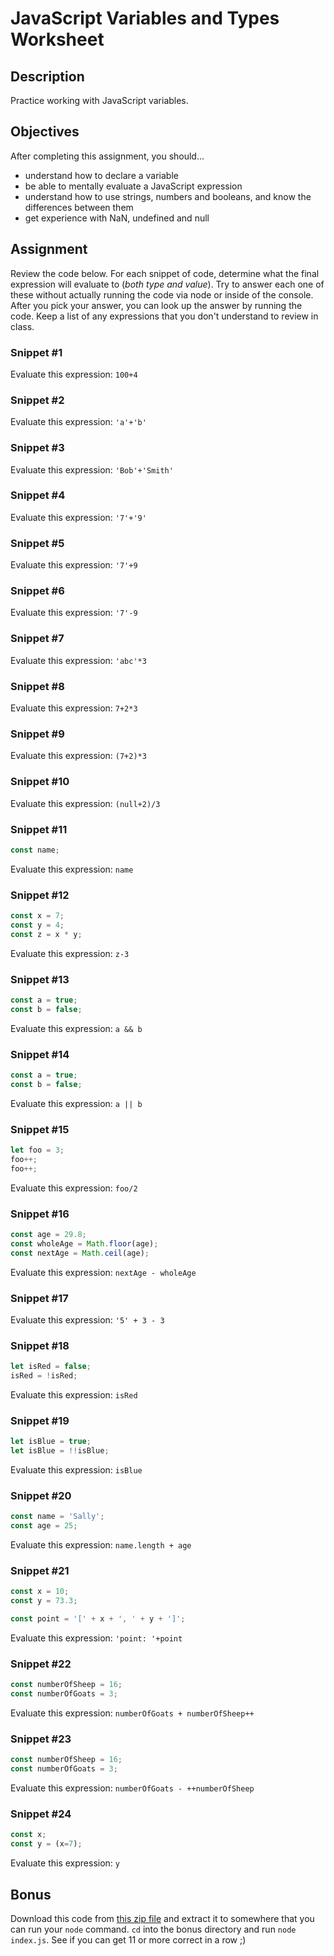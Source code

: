 # JavaScript Variables and Types Worksheet

## Description
Practice working with JavaScript variables.


## Objectives

After completing this assignment, you should…

* understand how to declare a variable
* be able to mentally evaluate a JavaScript expression
* understand how to use strings, numbers and booleans, and know the differences between them
* get experience with NaN, undefined and null

## Assignment
Review the code below. For each snippet of code, determine what the final expression will evaluate to (*both type and value*). Try to answer each one of these without actually running the code via node or inside of the console. After you pick your answer, you can look up the answer by running the code. Keep a list of any expressions that you don't understand to review in class.

### Snippet #1

Evaluate this expression: `100+4`

### Snippet #2

Evaluate this expression: `'a'+'b'`

### Snippet #3

Evaluate this expression: `'Bob'+'Smith'`

### Snippet #4

Evaluate this expression: `'7'+'9'`

### Snippet #5

Evaluate this expression: `'7'+9`

### Snippet #6

Evaluate this expression: `'7'-9`

### Snippet #7

Evaluate this expression: `'abc'*3`

### Snippet #8

Evaluate this expression: `7+2*3`

### Snippet #9

Evaluate this expression: `(7+2)*3`

### Snippet #10

Evaluate this expression: `(null+2)/3`

### Snippet #11

```js
const name;
```
Evaluate this expression: `name`

### Snippet #12

```js
const x = 7;
const y = 4;
const z = x * y;
```
Evaluate this expression: `z-3`

### Snippet #13

```js
const a = true;
const b = false;
```
Evaluate this expression: `a && b`

### Snippet #14

```js
const a = true;
const b = false;
```
Evaluate this expression: `a || b`

### Snippet #15

```js
let foo = 3;
foo++;
foo++;
```
Evaluate this expression: `foo/2`

### Snippet #16

```js
const age = 29.8;
const wholeAge = Math.floor(age);
const nextAge = Math.ceil(age);
```
Evaluate this expression: `nextAge - wholeAge`

### Snippet #17

Evaluate this expression: `'5' + 3 - 3`

### Snippet #18

```js
let isRed = false;
isRed = !isRed;
```
Evaluate this expression: `isRed`

### Snippet #19

```js
let isBlue = true;
let isBlue = !!isBlue;
```
Evaluate this expression: `isBlue`

### Snippet #20

```js
const name = 'Sally';
const age = 25;
```
Evaluate this expression: `name.length + age`

### Snippet #21

```js
const x = 10;
const y = 73.3;

const point = '[' + x + ', ' + y + ']';
```
Evaluate this expression: `'point: '+point`

### Snippet #22

```js
const numberOfSheep = 16;
const numberOfGoats = 3;
```
Evaluate this expression: `numberOfGoats + numberOfSheep++`

### Snippet #23

```js
const numberOfSheep = 16;
const numberOfGoats = 3;
```
Evaluate this expression: `numberOfGoats - ++numberOfSheep`

### Snippet #24

```js
const x;
const y = (x=7);
```

Evaluate this expression: `y`

## Bonus

Download this code from [this zip file](../../notes/002-javascript-introduction/code/bonus.zip) and extract it to somewhere that you can run your `node` command. `cd` into the bonus directory and run `node index.js`. See if you can get 11 or more correct in a row ;)